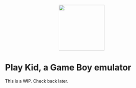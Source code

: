 <p align="center">
  <img src="img/logo.avif" width="150px" style="image-rendering: pixelated;"/>
</p>

# Play Kid, a Game Boy emulator

This is a WIP. Check back later.
